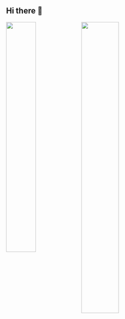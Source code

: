 ## Hi there 👋

<img  align="left" width="40%" src="https://github-readme-stats.vercel.app/api?username=AndrewYapKJ" />
<img  align="left" width="45%"  src="https://github-readme-stats.vercel.app/api/top-langs/?username=AndrewYapKJ">

<!--
<img  align="left" width="40%" src="https://github-readme-stats.vercel.app/api?username=AndrewYapKJ" />
<img  align="left" width="45%"  src="https://github-readme-stats.vercel.app/api/top-langs/?username=AndrewYapKJ">
**AndrewYapKJ/AndrewYapKJ** is a ✨ _special_ ✨ repository because its `README.md` (this file) appears on your GitHub profile.

Here are some ideas to get you started:

- 🔭 I’m currently working on ...
- 🌱 I’m currently learning ...
- 👯 I’m looking to collaborate on ...
- 🤔 I’m looking for help with ...
- 💬 Ask me about ...
- 📫 How to reach me: ...
- 😄 Pronouns: ...
- ⚡ Fun fact: ...
-->
